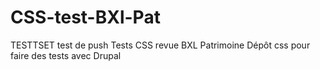 CSS-test-BXl-Pat
================
TESTTSET
test de push
Tests CSS
revue BXL Patrimoine
Dépôt css pour faire des tests avec Drupal
